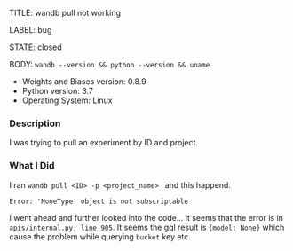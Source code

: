 TITLE:
wandb pull not working

LABEL:
bug

STATE:
closed

BODY:
`wandb --version && python --version && uname`

* Weights and Biases version: 0.8.9
* Python version: 3.7
* Operating System: Linux

### Description
I was trying to pull an experiment by ID and project. 

### What I Did
I ran `wandb pull <ID> -p <project_name> `
and this happend. 
```
Error: 'NoneType' object is not subscriptable
```

I went ahead and further looked into the code... it seems that the error is in `apis/internal.py, line 905`. It seems the gql result is `{model: None}` which cause the problem while querying `bucket` key etc. 

